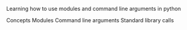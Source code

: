 
Learning how to use modules and command line arguments in python

Concepts
Modules
Command line arguments
Standard library calls
